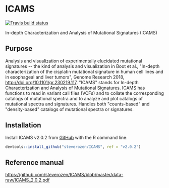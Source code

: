 
<!-- README.md is generated from README.Rmd. Please edit that file -->
ICAMS
=====

<!-- badges: start -->
[![Travis build status](https://travis-ci.org/steverozen/ICAMS.svg?branch=master)](https://travis-ci.org/steverozen/ICAMS)

<!-- badges: end -->
In-depth Characterization and Analysis of Mutational Signatures (ICAMS)

Purpose
-------

Analysis and visualization of experimentally elucidated mutational signatures -- the kind of analysis and visualization in Boot et al., "In-depth characterization of the cisplatin mutational signature in human cell lines and in esophageal and liver tumors", Genome Research 2018, <http://doi.org/10.1101/gr.230219.117>. "ICAMS" stands for In-depth Characterization and Analysis of Mutational Signatures. ICAMS has functions to read in variant call files (VCFs) and to collate the corresponding catalogs of mutational spectra and to analyze and plot catalogs of mutational spectra and signatures. Handles both "counts-based" and "density-based" catalogs of mutational spectra or signatures.

Installation
------------

Install ICAMS v2.0.2 from [GitHub](https://github.com/) with the R command line:

``` r
devtools::install_github("steverozen/ICAMS", ref = "v2.0.2")
```

Reference manual
----------------

<https://github.com/steverozen/ICAMS/blob/master/data-raw/ICAMS_2.0.2.pdf>
